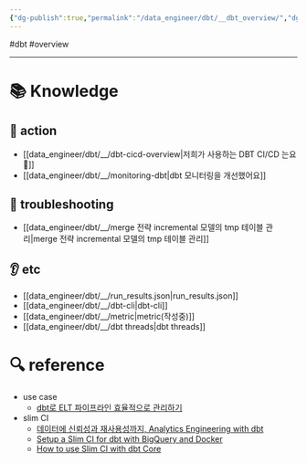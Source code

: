 ```yaml
---
{"dg-publish":true,"permalink":"/data_engineer/dbt/__dbt_overview/","dgPassFrontmatter":true,"noteIcon":"","created":"","updated":""}
---
```



#dbt #overview 

---

# 📚 Knowledge

## 👟 action
- [[data_engineer/dbt/__/dbt-cicd-overview\|저희가 사용하는 DBT CI/CD 는요 🥲]]
- [[data_engineer/dbt/__/monitoring-dbt\|dbt 모니터링을 개선했어요]]

## 🚨 troubleshooting
- [[data_engineer/dbt/__/merge 전략 incremental 모델의 tmp 테이블 관리\|merge 전략 incremental 모델의 tmp 테이블 관리]]

## 👂 etc
- [[data_engineer/dbt/__/run_results.json\|run_results.json]]
- [[data_engineer/dbt/__/dbt-cli\|dbt-cli]]
- [[data_engineer/dbt/__/metric\|metric(작성중)]]
- [[data_engineer/dbt/__/dbt threads\|dbt threads]]

# 🔍 reference
- use case
	- [dbt로 ELT 파이프라인 효율적으로 관리하기](https://www.humphreyahn.dev/blog/efficient-elt-pipelines-with-dbt)
- slim CI
	- [데이터에 신뢰성과 재사용성까지, Analytics Engineering with dbt](https://tech.socarcorp.kr/data/2022/07/25/analytics-engineering-with-dbt.html)
	- [Setup a Slim CI for dbt with BigQuery and Docker](https://medium.com/teads-engineering/setup-a-slim-ci-for-dbt-with-bigquery-and-docker-ce8e0a1a38f)
	- [How to use Slim CI with dbt Core](https://www.vantage-ai.com/blog/how-to-use-slim-ci-with-dbt-core)